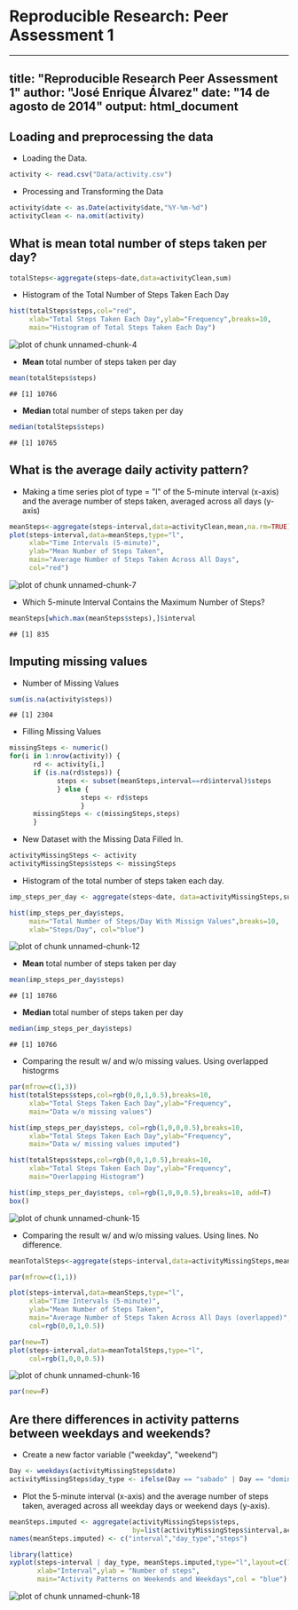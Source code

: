 # Reproducible Research: Peer Assessment 1
---
title: "Reproducible Research Peer Assessment 1"
author: "José Enrique Álvarez"
date: "14 de agosto de 2014"
output: html_document
---

## Loading and preprocessing the data

* Loading the Data.


```r
activity <- read.csv("Data/activity.csv")
```

* Processing and Transforming the Data


```r
activity$date <- as.Date(activity$date,"%Y-%m-%d")
activityClean <- na.omit(activity)
```

## What is mean total number of steps taken per day?


```r
totalSteps<-aggregate(steps~date,data=activityClean,sum)
```

* Histogram of the Total Number of Steps Taken Each Day


```r
hist(totalSteps$steps,col="red",
     xlab="Total Steps Taken Each Day",ylab="Frequency",breaks=10,
     main="Histogram of Total Steps Taken Each Day")
```

![plot of chunk unnamed-chunk-4](figure/unnamed-chunk-4.png) 

* **Mean** total number of steps taken per day


```r
mean(totalSteps$steps)
```

```
## [1] 10766
```

* **Median** total number of steps taken per day


```r
median(totalSteps$steps)
```

```
## [1] 10765
```

## What is the average daily activity pattern?
* Making a time series plot of type = "l"  of the 5-minute interval (x-axis) and the average number of steps taken, averaged across all days (y-axis)


```r
meanSteps<-aggregate(steps~interval,data=activityClean,mean,na.rm=TRUE)
plot(steps~interval,data=meanSteps,type="l",
     xlab="Time Intervals (5-minute)", 
     ylab="Mean Number of Steps Taken", 
     main="Average Number of Steps Taken Across All Days",
     col="red")
```

![plot of chunk unnamed-chunk-7](figure/unnamed-chunk-7.png) 

* Which 5-minute Interval Contains the Maximum Number of Steps?


```r
meanSteps[which.max(meanSteps$steps),]$interval
```

```
## [1] 835
```

## Imputing missing values

* Number of Missing Values


```r
sum(is.na(activity$steps))
```

```
## [1] 2304
```

* Filling Missing Values


```r
missingSteps <- numeric()
for(i in 1:nrow(activity)) {
      rd <- activity[i,]
      if (is.na(rd$steps)) {
            steps <- subset(meanSteps,interval==rd$interval)$steps
            } else {
                  steps <- rd$steps
                  }
      missingSteps <- c(missingSteps,steps)
      }
```

* New Dataset with the Missing Data Filled In.


```r
activityMissingSteps <- activity
activityMissingSteps$steps <- missingSteps
```

* Histogram of the total number of steps taken each day.


```r
imp_steps_per_day <- aggregate(steps~date, data=activityMissingSteps,sum)

hist(imp_steps_per_day$steps,  
     main="Total Number of Steps/Day With Missign Values",breaks=10,
     xlab="Steps/Day", col="blue")
```

![plot of chunk unnamed-chunk-12](figure/unnamed-chunk-12.png) 

* **Mean** total number of steps taken per day


```r
mean(imp_steps_per_day$steps)
```

```
## [1] 10766
```

* **Median** total number of steps taken per day


```r
median(imp_steps_per_day$steps)
```

```
## [1] 10766
```

* Comparing the result w/ and w/o missing values. Using overlapped histogrms 


```r
par(mfrow=c(1,3)) 
hist(totalSteps$steps,col=rgb(0,0,1,0.5),breaks=10,
     xlab="Total Steps Taken Each Day",ylab="Frequency",
     main="Data w/o missing values")

hist(imp_steps_per_day$steps, col=rgb(1,0,0,0.5),breaks=10, 
     xlab="Total Steps Taken Each Day",ylab="Frequency",
     main="Data w/ missing values imputed")

hist(totalSteps$steps,col=rgb(0,0,1,0.5),breaks=10,
     xlab="Total Steps Taken Each Day",ylab="Frequency",
     main="Overlapping Histogram")

hist(imp_steps_per_day$steps, col=rgb(1,0,0,0.5),breaks=10, add=T)
box()
```

![plot of chunk unnamed-chunk-15](figure/unnamed-chunk-15.png) 

* Comparing the result w/ and w/o missing values. Using lines. No difference.


```r
meanTotalSteps<-aggregate(steps~interval,data=activityMissingSteps,mean,na.rm=TRUE)

par(mfrow=c(1,1))

plot(steps~interval,data=meanSteps,type="l",
     xlab="Time Intervals (5-minute)", 
     ylab="Mean Number of Steps Taken", 
     main="Average Number of Steps Taken Across All Days (overlapped)",
     col=rgb(0,0,1,0.5))

par(new=T)
plot(steps~interval,data=meanTotalSteps,type="l",
     col=rgb(1,0,0,0.5))
```

![plot of chunk unnamed-chunk-16](figure/unnamed-chunk-16.png) 

```r
par(new=F)
```

## Are there differences in activity patterns between weekdays and weekends?

* Create a new factor variable ("weekday", "weekend")


```r
Day <- weekdays(activityMissingSteps$date)
activityMissingSteps$day_type <- ifelse(Day == "sabado" | Day == "domingo","Weekend", "Weekday")
```

* Plot the 5-minute interval (x-axis) and the average number of steps taken, averaged across all weekday days or weekend days (y-axis). 


```r
meanSteps.imputed <- aggregate(activityMissingSteps$steps,
                               by=list(activityMissingSteps$interval,activityMissingSteps$day_type),mean)
names(meanSteps.imputed) <- c("interval","day_type","steps")

library(lattice)
xyplot(steps~interval | day_type, meanSteps.imputed,type="l",layout=c(1,2),
       xlab="Interval",ylab = "Number of steps",
       main="Activity Patterns on Weekends and Weekdays",col = "blue")
```

![plot of chunk unnamed-chunk-18](figure/unnamed-chunk-18.png) 
